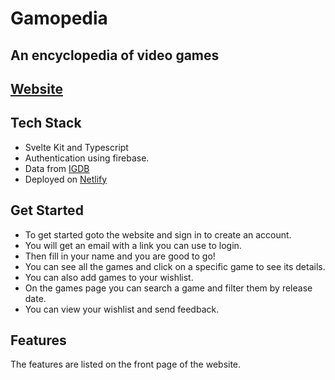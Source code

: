 # Gamopedia

## An encyclopedia of video games

## [Website](https://gamopedia.netlify.app)

## Tech Stack

- Svelte Kit and Typescript
- Authentication using firebase.
- Data from [IGDB](https://igdb.com)
- Deployed on [Netlify](https://netlify.com)

## Get Started

- To get started goto the website and sign in to create an account.
- You will get an email with a link you can use to login.
- Then fill in your name and you are good to go!
- You can see all the games and click on a specific game to see its details.
- You can also add games to your wishlist.
- On the games page you can search a game and filter them by release date.
- You can view your wishlist and send feedback.

## Features

The features are listed on the front page of the website.
